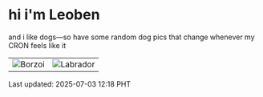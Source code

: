 # hi i'm Leoben

and i like dogs—so have some random dog pics that change whenever my CRON feels like it

|  |  |
|--------|----------|
| ![Borzoi](https://random-dog-vercel.vercel.app/api/random-borzoi?v=1751516299) | ![Labrador](https://random-dog-vercel.vercel.app/api/random-labrador?v=1751516299) |

Last updated: 2025-07-03 12:18 PHT
